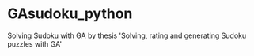 # GAsudoku_python
Solving Sudoku with GA by thesis 'Solving, rating and generating Sudoku puzzles with GA'
